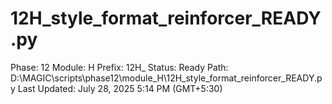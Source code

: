# 12H_style_format_reinforcer_READY.py

Phase: 12
Module: H
Prefix: 12H_
Status: Ready
Path: D:\MAGIC\scripts\phase12\module_H\12H_style_format_reinforcer_READY.py
Last Updated: July 28, 2025 5:14 PM (GMT+5:30)
